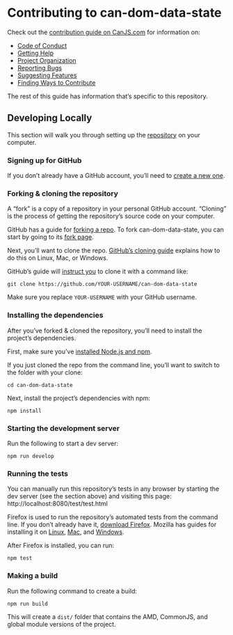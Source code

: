 # Contributing to can-dom-data-state

Check out the [contribution guide on CanJS.com](https://canjs.com/doc/guides/contribute.html) for information on:

- [Code of Conduct](https://canjs.com/doc/guides/contribute.html#CodeofConduct)
- [Getting Help](https://canjs.com/doc/guides/contribute.html#GettingHelp)
- [Project Organization](https://canjs.com/doc/guides/contributing/project-organization.html)
- [Reporting Bugs](https://canjs.com/doc/guides/contributing/bug-report.html)
- [Suggesting Features](https://canjs.com/doc/guides/contributing/feature-suggestion.html)
- [Finding Ways to Contribute](https://canjs.com/doc/guides/contributing/finding-ways-to-contribute.html)

The rest of this guide has information that’s specific to this repository.

## Developing Locally

This section will walk you through setting up the [repository](https://github.com/canjs/can-dom-data-state) on your computer.

### Signing up for GitHub

If you don’t already have a GitHub account, you’ll need to [create a new one](https://help.github.com/articles/signing-up-for-a-new-github-account/).

### Forking & cloning the repository

A “fork” is a copy of a repository in your personal GitHub account. “Cloning” is the process of getting the repository’s source code on your computer.

GitHub has a guide for [forking a repo](https://help.github.com/articles/fork-a-repo/). To fork can-dom-data-state, you can start by going to its [fork page](https://github.com/canjs/can-dom-data-state/fork).

Next, you’ll want to clone the repo. [GitHub’s cloning guide](https://help.github.com/articles/cloning-a-repository/) explains how to do this on Linux, Mac, or Windows.

GitHub’s guide will [instruct you](https://help.github.com/articles/fork-a-repo/#step-2-create-a-local-clone-of-your-fork) to clone it with a command like:

```shell
git clone https://github.com/YOUR-USERNAME/can-dom-data-state
```

Make sure you replace `YOUR-USERNAME` with your GitHub username.

### Installing the dependencies

After you’ve forked & cloned the repository, you’ll need to install the project’s dependencies.

First, make sure you’ve [installed Node.js and npm](https://docs.npmjs.com/getting-started/installing-node).

If you just cloned the repo from the command line, you’ll want to switch to the folder with your clone:

```shell
cd can-dom-data-state
```

Next, install the project’s dependencies with npm:

```shell
npm install
```

### Starting the development server

Run the following to start a dev server:

```shell
npm run develop
```

### Running the tests

You can manually run this repository’s tests in any browser by starting the dev server (see the section above) and visiting this page: http://localhost:8080/test/test.html

Firefox is used to run the repository’s automated tests from the command line. If you don’t already have it, [download Firefox](https://www.mozilla.org/en-US/firefox/new/). Mozilla has guides for installing it on [Linux](https://support.mozilla.org/t5/Install-and-Update/Install-Firefox-on-Linux/ta-p/2516), [Mac](https://support.mozilla.org/t5/Install-and-Update/How-to-download-and-install-Firefox-on-Mac/ta-p/3453), and [Windows](https://support.mozilla.org/t5/Install-and-Update/How-to-download-and-install-Firefox-on-Windows/ta-p/2210).

After Firefox is installed, you can run:

```shell
npm test
```

### Making a build

Run the following command to create a build:

```shell
npm run build
```

This will create a `dist/` folder that contains the AMD, CommonJS, and global module versions of the project.
